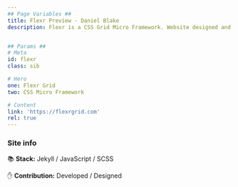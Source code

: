 ```yaml
---
## Page Variables ##
title: Flexr Preview - Daniel Blake
description: Flexr is a CSS Grid Micro Framework. Website designed and developed by Daniel Blake.


## Params ##
# Meta
id: flexr
class: sib

# Hero
one: Flexr Grid
two: CSS Micro Framework

# Content
link: 'https://flexrgrid.com'
rel: true
---
```


### Site info

📚 <b>Stack:</b> Jekyll / JavaScript / SCSS

✋ <b>Contribution:</b> Developed / Designed
